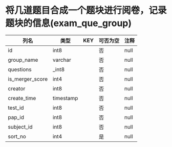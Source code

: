 # 将几道题目合成一个题块进行阅卷，记录题块的信息(exam_que_group)
| 列名   | 类型   | KEY  | 可否为空 | 注释   |
| ---- | ---- | ---- | ---- | ---- |
|id|int8||否|null|
|group_name|varchar||否|null|
|questions|_int8||否|null|
|is_merger_score|int4||否|null|
|creator|int8||否|null|
|create_time|timestamp||否|null|
|test_id|int8||否|null|
|pap_id|int8||否|null|
|subject_id|int8||否|null|
|sort_no|int4||是|null|
